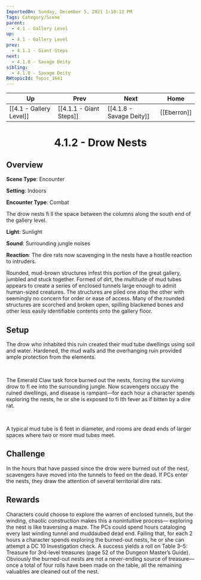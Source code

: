 ```yaml
---
ImportedOn: Sunday, December 5, 2021 1:10:13 PM
Tags: Category/Scene
parent:
  - 4.1 - Gallery Level
up:
  - 4.1 - Gallery Level
prev:
  - 4.1.1 - Giant Steps
next:
  - 4.1.8 - Savage Deity
sibling:
  - 4.1.8 - Savage Deity
RWtopicId: Topic_1641
---
```


| Up | Prev | Next | Home |
|----|------|------|------|
| [[4.1 - Gallery Level]] | [[4.1.1 - Giant Steps]] | [[4.1.8 - Savage Deity]] | [[Eberron]] |

# <center>4.1.2 - Drow Nests</center>

## Overview

**Scene Type**: Encounter

**Setting**: Indoors

**Encounter Type**: Combat

The drow nests fi ll the space between the columns along the south end of the gallery level.

**Light**: Sunlight

**Sound**: Surrounding jungle noises

**Reaction**: The dire rats now scavenging in the nests have a hostile reaction to intruders.

Rounded, mud-brown structures infest this portion of the great gallery, jumbled and stuck together. Formed of dirt, the multitude of mud tubes appears to create a series of enclosed tunnels large enough to admit human-sized creatures. The structures are piled one atop the other with seemingly no concern for order or ease of access. Many of the rounded structures are scorched and broken open, spilling blackened bones and other less easily identifiable contents onto the gallery floor.

## Setup

The drow who inhabited this ruin created their mud tube dwellings using soil and water. Hardened, the mud walls and the overhanging ruin provided ample protection from the elements. 

 

The Emerald Claw task force burned out the nests, forcing the surviving drow to fl ee into the surrounding jungle. Now scavengers occupy the ruined dwellings, and disease is rampant—for each hour a character spends exploring the nests, he or she is exposed to fi lth fever as if bitten by a dire rat. 

 

A typical mud tube is 6 feet in diameter, and rooms are dead ends of larger spaces where two or more mud tubes meet.

## Challenge

In the hours that have passed since the drow were burned out of the nest, scavengers have moved into the tunnels to feed on the dead. If PCs enter the nests, they draw the attention of several territorial dire rats.

## Rewards

Characters could choose to explore the warren of enclosed tunnels, but the winding, chaotic construction makes this a nonintuitive process— exploring the nest is like traversing a maze. The PCs could spend hours cataloging every last winding tunnel and muddaubed dead end. Failing that, for each 2 hours a character spends exploring the burned-out nests, he or she can attempt a DC 10 Investigation  check. A success yields a roll on Table 3–5: Treasure for 3rd-level treasures (page 52 of the Dungeon Master’s Guide). Obviously the burned-out nests are not a never-ending source of treasure—once a total of four rolls have been made on the table, all the remaining valuables are cleaned out of the nest.
